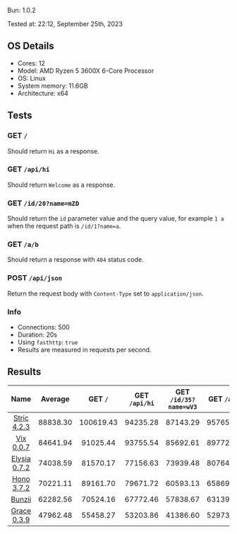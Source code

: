 Bun: 1.0.2

Tested at: 22:12, September 25th, 2023

## OS Details
- Cores: 12
- Model: AMD Ryzen 5 3600X 6-Core Processor
- OS: Linux
- System memory: 11.6GB
- Architecture: x64
## Tests
### GET `/`
Should return `Hi` as a response.
### GET `/api/hi`
Should return `Welcome` as a response.
### GET `/id/20?name=mZD`
Should return the `id` parameter value and the query value, for example `1 a` when the request path is `/id/1?name=a`.
### GET `/a/b`
Should return a response with `404` status code.
### POST `/api/json`
Return the request body with `Content-Type` set to `application/json`.
### Info
- Connections: 500
- Duration: 20s
- Using `fasthttp`: `true`
- Results are measured in requests per second.

## Results
| Name | Average | GET `/` | GET `/api/hi` | GET `/id/35?name=wV3` | GET `/a/b` | POST `/api/json` |
|  :---: | :---: | :---: | :---: | :---: | :---: | :---: |
| [Stric 4.2.3](/results/main/Stric) | 88838.30 | 100619.43 | 94235.28 | 87143.29 | 95765.76 | 66427.75 |
| [Vix 0.0.7](/results/main/Vix) | 84641.94 | 91025.44 | 93755.54 | 85692.61 | 89772.15 | 62963.98 |
| [Elysia 0.7.2](/results/main/Elysia) | 74038.59 | 81570.17 | 77156.63 | 73939.48 | 80764.64 | 56762.04 |
| [Hono 3.7.2](/results/main/Hono) | 70221.11 | 89161.70 | 79671.72 | 60593.13 | 65869.58 | 55809.42 |
| [Bunzii](/results/main/) | 62282.56 | 70524.16 | 67772.46 | 57838.67 | 63139.62 | 52137.90 |
| [Grace 0.3.9](/results/main/Grace) | 47962.48 | 55458.27 | 53203.86 | 41386.60 | 52973.82 | 36789.83 |
